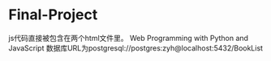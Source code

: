# Final-Project
js代码直接被包含在两个html文件里。
Web Programming with Python and JavaScript
数据库URL为postgresql://postgres:zyh@localhost:5432/BookList
